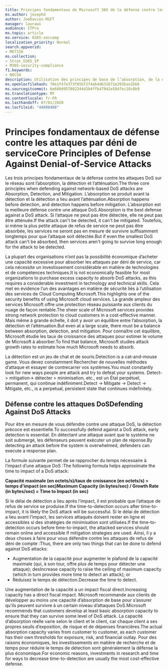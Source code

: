 ```yaml
---
title: Principes fondamentaux de Microsoft 365 de la défense contre les attaques par déni de service
ms.author: josephd
author: JoeDavies-MSFT
manager: laurawi
audience: ITPro
ms.topic: article
ms.service: O365-seccomp
localization_priority: Normal
search.appverid:
- MET150
ms.collection:
- Strat_O365_IP
- M365-security-compliance
f1.keywords:
- NOCSH
description: Utilisation des principes de base de l’absorption, de la détection et de l’atténuation dans sa défense contre les attaques par déni de service (DoS).
ms.openlocfilehash: 70e1f47e373f85bf2f4eb4d631672e293bae2bb6
ms.sourcegitcommit: 6e608d957082244d1b4ffb47942e5847ec18c0b9
ms.translationtype: MT
ms.contentlocale: fr-FR
ms.lasthandoff: 07/01/2020
ms.locfileid: "44998408"
---
```

# <a name="core-principles-of-defense-against-denial-of-service-attacks"></a><span data-ttu-id="6f825-103">Principes fondamentaux de défense contre les attaques par déni de service</span><span class="sxs-lookup"><span data-stu-id="6f825-103">Core Principles of Defense Against Denial-of-Service Attacks</span></span>

<span data-ttu-id="6f825-104">Les trois principes fondamentaux de la défense contre les attaques DoS sur le réseau sont l’absorption, la détection et l’atténuation.</span><span class="sxs-lookup"><span data-stu-id="6f825-104">The three core principles when defending against network-based DoS attacks are Absorption, Detection, and Mitigation.</span></span> <span data-ttu-id="6f825-105">L’absorption se produit avant la détection et la détection a lieu avant l’atténuation.</span><span class="sxs-lookup"><span data-stu-id="6f825-105">Absorption happens before detection, and detection happens before mitigation.</span></span> <span data-ttu-id="6f825-106">L’absorption est la meilleure défense contre une attaque DoS.</span><span class="sxs-lookup"><span data-stu-id="6f825-106">Absorption is the best defense against a DoS attack.</span></span> <span data-ttu-id="6f825-107">Si l’attaque ne peut pas être détectée, elle ne peut pas être atténuée.</span><span class="sxs-lookup"><span data-stu-id="6f825-107">If the attack can't be detected, it can't be mitigated.</span></span> <span data-ttu-id="6f825-108">Toutefois, si même la plus petite attaque de refus de service ne peut pas être absorbée, les services ne seront pas en mesure de survivre suffisamment longtemps pour que l’attaque soit détectée.</span><span class="sxs-lookup"><span data-stu-id="6f825-108">But if even the smallest DoS attack can't be absorbed, then services aren't going to survive long enough for the attack to be detected.</span></span>

<span data-ttu-id="6f825-109">La plupart des organisations n’ont pas la possibilité économique d’acheter une capacité excessive pour absorber les attaques par déni de service, car cela nécessite un investissement considérable en matière de technologies et de compétences techniques.</span><span class="sxs-lookup"><span data-stu-id="6f825-109">It is not economically feasible for most organizations to purchase excess capacity to absorb DoS attacks, as this requires a considerable investment in technology and technical skills.</span></span> <span data-ttu-id="6f825-110">Cela met en évidence l’un des avantages en matière de sécurité liés à l’utilisation des services de Cloud Computing Microsoft.</span><span class="sxs-lookup"><span data-stu-id="6f825-110">This highlights one of the security benefits of using Microsoft cloud services.</span></span> <span data-ttu-id="6f825-111">La grande ampleur des services Microsoft offre une protection réseau puissante aux clients du nuage de façon rentable.</span><span class="sxs-lookup"><span data-stu-id="6f825-111">The sheer scale of Microsoft services provides strong network protection to cloud customers in a cost-effective manner.</span></span> <span data-ttu-id="6f825-112">Mais même à grande échelle, il doit y avoir un équilibre entre l’absorption, la détection et l’atténuation.</span><span class="sxs-lookup"><span data-stu-id="6f825-112">But even at a large scale, there must be a balance between absorption, detection, and mitigation.</span></span> <span data-ttu-id="6f825-113">Pour connaître cet équilibre, Microsoft étudie les taux de croissance des attaques pour estimer le volume de Microsoft à absorber.</span><span class="sxs-lookup"><span data-stu-id="6f825-113">To find that balance, Microsoft studies attack growth rates to estimate how much Microsoft needs to absorb.</span></span>

<span data-ttu-id="6f825-114">La détection est un jeu de chat et de souris.</span><span class="sxs-lookup"><span data-stu-id="6f825-114">Detection is a cat-and-mouse game.</span></span> <span data-ttu-id="6f825-115">Vous devez constamment Rechercher de nouvelles méthodes d’attaque et essayer de contrecarrer vos systèmes.</span><span class="sxs-lookup"><span data-stu-id="6f825-115">You must constantly look for new ways people are attack and try to defeat your systems.</span></span> <span data-ttu-id="6f825-116">Detect-> mitigation-> détecter > minimisation, etc., est un État perpétuel, permanent, qui continue indéfiniment.</span><span class="sxs-lookup"><span data-stu-id="6f825-116">Detect -> Mitigate -> Detect -> Mitigate, etc., is a perpetual, persistent state that continues indefinitely.</span></span>

## <a name="defending-against-dos-attacks"></a><span data-ttu-id="6f825-117">Défense contre les attaques DoS</span><span class="sxs-lookup"><span data-stu-id="6f825-117">Defending Against DoS Attacks</span></span>

<span data-ttu-id="6f825-118">Pour être en mesure de vous défendre contre une attaque DoS, la détection précoce est essentielle.</span><span class="sxs-lookup"><span data-stu-id="6f825-118">To successfully defend against a DoS attack, early detection is essential.</span></span> <span data-ttu-id="6f825-119">En détectant une attaque avant que le système ne soit submergé, les défenseurs peuvent exécuter un plan de réponse.</span><span class="sxs-lookup"><span data-stu-id="6f825-119">By detecting an attack before the system is overwhelmed, defenders can execute a response plan.</span></span>

<span data-ttu-id="6f825-120">La formule suivante permet de se rapprocher du temps nécessaire à l’impact d’une attaque DoS :</span><span class="sxs-lookup"><span data-stu-id="6f825-120">The following formula helps approximate the time to impact of a DoS attack:</span></span>

   <span data-ttu-id="6f825-121">**Capacité maximale (en octets/s)/taux de croissance (en octets/s) = temps d’impact (en sec)**</span><span class="sxs-lookup"><span data-stu-id="6f825-121">**Maximum Capacity (in bytes/sec) / Growth Rate (in bytes/sec) = Time to Impact (in sec)**</span></span>

<span data-ttu-id="6f825-122">Si le délai de détection a lieu après l’impact, il est probable que l’attaque de refus de service se produise.</span><span class="sxs-lookup"><span data-stu-id="6f825-122">If the time-to-detection occurs after time-to-impact, it is likely the DoS attack will be successful.</span></span> <span data-ttu-id="6f825-123">Si le délai de détection a lieu avant l’impact, les services attaqués doivent rester en ligne et accessibles si des stratégies de minimisation sont utilisées.</span><span class="sxs-lookup"><span data-stu-id="6f825-123">If the time-to-detection occurs before time-to-impact, the attacked services should remain online and accessible if mitigation strategies are used.</span></span> <span data-ttu-id="6f825-124">Ainsi, il y a deux choses à faire pour vous défendre contre les attaques de refus de déni de compte :</span><span class="sxs-lookup"><span data-stu-id="6f825-124">Thus, there are only two things that can be done to defend against DoS attacks:</span></span>

- <span data-ttu-id="6f825-125">Augmentation de la capacité pour augmenter le plafond de la capacité maximale (qui, à son tour, offre plus de temps pour détecter une attaque); des</span><span class="sxs-lookup"><span data-stu-id="6f825-125">Increase capacity to raise the ceiling of maximum capacity (which in turn provides more time to detect an attack); or</span></span>
- <span data-ttu-id="6f825-126">Réduisez le temps de détection.</span><span class="sxs-lookup"><span data-stu-id="6f825-126">Decrease the time to detect.</span></span>

<span data-ttu-id="6f825-127">Une augmentation de la capacité a un impact fiscal direct.</span><span class="sxs-lookup"><span data-stu-id="6f825-127">Increasing capacity has a direct fiscal impact.</span></span> <span data-ttu-id="6f825-128">Microsoft recommande aux clients de développer au moins une capacité d’absorption de base pour s’assurer qu’ils peuvent survivre à un certain niveau d’attaques DoS.</span><span class="sxs-lookup"><span data-stu-id="6f825-128">Microsoft recommends that customers develop at least basic absorption capacity to ensure that they can survive some level of DoS attack.</span></span> <span data-ttu-id="6f825-129">La capacité d’absorption réelle varie selon le client et le client, car chaque client a ses propres seuils d’exposition, de risque et de dépenses financières.</span><span class="sxs-lookup"><span data-stu-id="6f825-129">The actual absorption capacity varies from customer to customer, as each customer has their own thresholds for exposure, risk, and financial outlay.</span></span> <span data-ttu-id="6f825-130">Pour des raisons économiques, les investissements en matière de recherche et de temps pour réduire le temps de détection sont généralement la défense la plus économique.</span><span class="sxs-lookup"><span data-stu-id="6f825-130">For economic reasons, investments in research and time for ways to decrease time-to-detection are usually the most cost-effective defense.</span></span>
